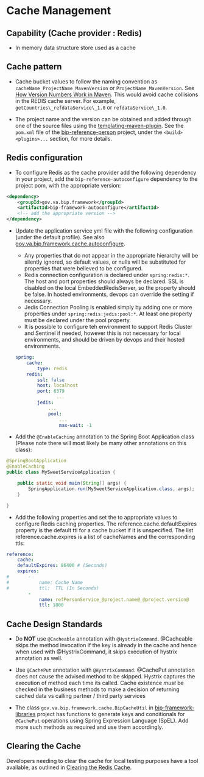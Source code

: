 # Cache Management

## Capability (Cache provider : Redis)
- In memory data structure store used as a cache

## Cache pattern
- Cache bucket values to follow the naming convention as `cacheName_ProjectName_MavenVersion` or `ProjectName_MavenVersion`. See [How Version Numbers Work in Maven](https://docs.oracle.com/middleware/1212/core/MAVEN/maven_version.htm#MAVEN400). This would avoid cache collisions in the REDIS cache server. For example, `getCountries\_refdataService\_1.0` or `refdataService\_1.0`.

- The project name and the version can be obtained and added through one of the source files using the [templating-maven-plugin](https://www.mojohaus.org/templating-maven-plugin/). See the `pom.xml` file of the [bip-reference-person](https://github.com/department-of-veterans-affairs/bip-reference-person/blob/master/bip-reference-person/pom.xml) project, under the `<build><plugins>...` section, for more details.

## Redis configuration
- To configure Redis as the cache provider add the following dependency in your project,
add the `bip-reference-autoconfigure` dependency to the project pom, with the appropriate version:

```xml
<dependency>
	<groupId>gov.va.bip.framework</groupId>
	<artifactId>bip-framework-autoconfigure</artifactId>
	<!-- add the appropriate version -->
</dependency>
```

- Update the application service yml file with the following configuration (under the default profile). See also [gov.va.bip.framework.cache.autoconfigure](https://github.com/department-of-veterans-affairs/bip-framework/tree/CMAPI2-211_JedisPoolConfig/bip-framework-autoconfigure#govvabipframeworkcacheautoconfigure).
    - Any properties that do not appear in the appropriate hierarchy will be silently ignored, so default values, or nulls will be substituted for properties that were believed to be configured.
    - Redis connection configuration is declared under `spring:redis:*`. The host and port properties should always be declared. SSL is disabled on the local EmbeddedRedisServer, so the property should be false. In hosted environments, devops can override the setting if necessary.
    - Jedis Connection Pooling is enabled simply by adding one or more properties under `spring:redis:jedis:pool:*`. At least one property must be declared under the pool property.
    - It is possible to configure teh environment to support Redis Cluster and Sentinel if needed, however this is not necessary for local environments, and should be driven by devops and their hosted environments.

	```yaml
	spring:
		cache:
			type: redis
		redis: 
			ssl: false
			host: localhost
			port: 6379
	               ...
			jedis:
				...
				pool:
					...
					max-wait: -1
	```

- Add the `@EnableCaching` annotation to the Spring Boot Application class (Please note there will most likely be many other annotations on this class):

```java
@SpringBootApplication
@EnableCaching
public class MySweetServiceApplication {

	public static void main(String[] args) {
		SpringApplication.run(MySweetServiceApplication.class, args);
	}

}
```

- Add the following properties and set the to appropriate values to configure Redis caching properties. The reference.cache.defaultExpires property is the default ttl for a cache bucket if it is unspecified. The list reference.cache.expires is a list of cacheNames and the corresponding ttls:

```yaml
reference:
    cache:
    defaultExpires: 86400 # (Seconds)
    expires:
#       -
#           name: Cache Name
#           ttl:  TTL (In Seconds)
        -
            name: refPersonService_@project.name@_@project.version@
            ttl: 1800
```

## Cache Design Standards
- Do **NOT** use `@Cacheable` annotation with `@HystrixCommand`. @Cacheable skips the method invocation if the key is already in the cache and hence when used with @HystrixCommand, it skips execution of hystrix annotation as well.

- Use `@CachePut` annotation with `@HystrixCommand`. @CachePut annotation does not cause the advised method to be skipped. Hystrix captures the execution of method each time its called. Cache existence *must* be checked in the business methods to make a decision of returning cached data vs calling partner / third party services

- The class `gov.va.bip.framework.cache.BipCacheUtil` in [bip-framework-libraries](https://github.com/department-of-veterans-affairs/bip-framework/tree/master/bip-framework-libraries) project has functions to generate keys and conditionals for `@CachePut` operations using Spring Expression Language (SpEL). Add more such methods as required and use them accordingly.

## Clearing the Cache
Developers needing to clear the cache for local testing purposes have a tool available, as outlined in [Clearing the Redis Cache](https://github.com/department-of-veterans-affairs/bip-reference-person/tree/master/local-dev#clearing-the-redis-cache).
